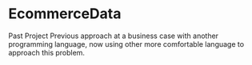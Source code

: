 # EcommerceData
 Past Project
Previous approach at a business case with another programming language, now using other more comfortable language to approach this problem.
